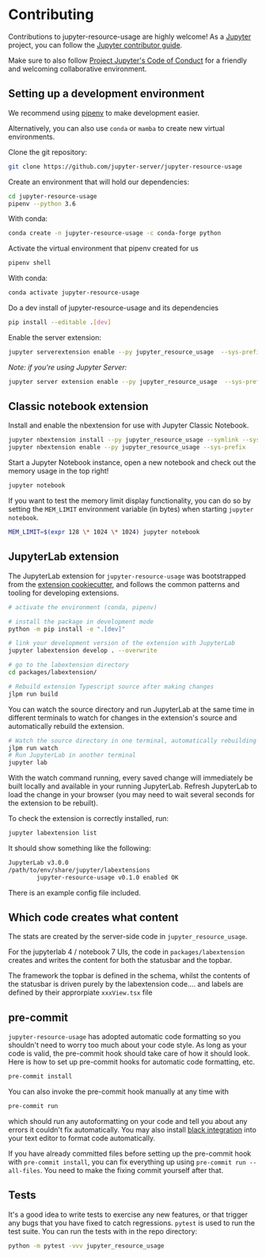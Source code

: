 # Contributing

Contributions to jupyter-resource-usage are highly welcome! As a [Jupyter](https://jupyter.org) project,
you can follow the [Jupyter contributor guide](https://docs.jupyter.org/en/latest/contributing/content-contributor.html).

Make sure to also follow [Project Jupyter's Code of Conduct](https://github.com/jupyter/governance/blob/master/conduct/code_of_conduct.md)
for a friendly and welcoming collaborative environment.

## Setting up a development environment

We recommend using [pipenv](https://docs.pipenv.org/) to make development easier.

Alternatively, you can also use `conda` or `mamba` to create new virtual environments.

Clone the git repository:

```bash
git clone https://github.com/jupyter-server/jupyter-resource-usage
```

Create an environment that will hold our dependencies:

```bash
cd jupyter-resource-usage
pipenv --python 3.6
```

With conda:

```bash
conda create -n jupyter-resource-usage -c conda-forge python
```

Activate the virtual environment that pipenv created for us

```bash
pipenv shell
```

With conda:

```bash
conda activate jupyter-resource-usage
```

Do a dev install of jupyter-resource-usage and its dependencies

```bash
pip install --editable .[dev]
```

Enable the server extension:

```bash
jupyter serverextension enable --py jupyter_resource_usage  --sys-prefix
```

_Note: if you're using Jupyter Server:_

```bash
jupyter server extension enable --py jupyter_resource_usage  --sys-prefix
```

## Classic notebook extension

Install and enable the nbextension for use with Jupyter Classic Notebook.

```bash
jupyter nbextension install --py jupyter_resource_usage --symlink --sys-prefix
jupyter nbextension enable --py jupyter_resource_usage --sys-prefix
```

Start a Jupyter Notebook instance, open a new notebook and check out the memory usage in the top right!

```bash
jupyter notebook
```

If you want to test the memory limit display functionality, you can do so by setting the `MEM_LIMIT` environment variable (in bytes) when starting `jupyter notebook`.

```bash
MEM_LIMIT=$(expr 128 \* 1024 \* 1024) jupyter notebook
```

## JupyterLab extension

The JupyterLab extension for `jupyter-resource-usage` was bootstrapped from the [extension cookiecutter](https://github.com/jupyterlab/extension-cookiecutter-ts), and follows the common patterns and tooling for developing extensions.

```bash
# activate the environment (conda, pipenv)

# install the package in development mode
python -m pip install -e ".[dev]"

# link your development version of the extension with JupyterLab
jupyter labextension develop . --overwrite

# go to the labextension directory
cd packages/labextension/

# Rebuild extension Typescript source after making changes
jlpm run build
```

You can watch the source directory and run JupyterLab at the same time in different terminals to watch for changes in the extension's source and automatically rebuild the extension.

```bash
# Watch the source directory in one terminal, automatically rebuilding when needed
jlpm run watch
# Run JupyterLab in another terminal
jupyter lab
```

With the watch command running, every saved change will immediately be built locally and available in your running JupyterLab. Refresh JupyterLab to load the change in your browser (you may need to wait several seconds for the extension to be rebuilt).

To check the extension is correctly installed, run:

```bash
jupyter labextension list
```

It should show something like the following:

```bash
JupyterLab v3.0.0
/path/to/env/share/jupyter/labextensions
        jupyter-resource-usage v0.1.0 enabled OK
```

There is an example config file included.

## Which code creates what content

The stats are created by the server-side code in `jupyter_resource_usage`.

For the jupyterlab 4 / notebook 7 UIs, the code in `packages/labextension` creates and writes the content for both the statusbar and the topbar.

The framework the topbar is defined in the schema, whilst the contents of the statusbar is driven purely by the labextension code.... and labels are defined by their approrpiate `xxxView.tsx` file

## pre-commit

`jupyter-resource-usage` has adopted automatic code formatting so you shouldn't need to worry too much about your code style.
As long as your code is valid,
the pre-commit hook should take care of how it should look. Here is how to set up pre-commit hooks for automatic code formatting, etc.

```bash
pre-commit install
```

You can also invoke the pre-commit hook manually at any time with

```bash
pre-commit run
```

which should run any autoformatting on your code
and tell you about any errors it couldn't fix automatically.
You may also install [black integration](https://github.com/ambv/black#editor-integration)
into your text editor to format code automatically.

If you have already committed files before setting up the pre-commit
hook with `pre-commit install`, you can fix everything up using
`pre-commit run --all-files`. You need to make the fixing commit
yourself after that.

## Tests

It's a good idea to write tests to exercise any new features,
or that trigger any bugs that you have fixed to catch regressions. `pytest` is used to run the test suite. You can run the tests with in the repo directory:

```bash
python -m pytest -vvv jupyter_resource_usage
```
